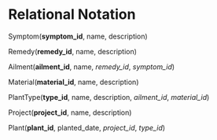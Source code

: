# Relational Notation

Symptom(__symptom_id__, name, description)

Remedy(__remedy_id__, name, description)

Ailment(__ailment_id__, name, *remedy_id*, *symptom_id*)

Material(__material_id__, name, description)

PlantType(__type_id__, name, description, *ailment_id*, *material_id*)

Project(__project_id__, name, description)

Plant(__plant_id__, planted_date, *project_id*, *type_id*)
